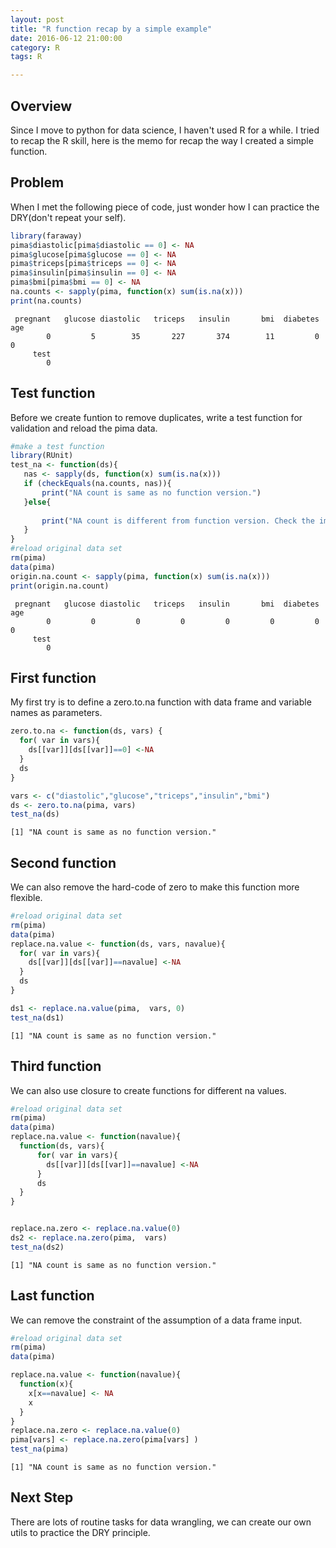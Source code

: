 ```yaml
---
layout: post
title: "R function recap by a simple example"
date: 2016-06-12 21:00:00
category: R
tags: R

---
```


## Overview
Since I move to python for data science, I haven't used R for a while. I tried to recap the R skill, here is the memo for recap the way I created a simple function.




## Problem
When I met the following piece of code, just wonder how I can practice the DRY(don't repeat your self).


```R
library(faraway)
pima$diastolic[pima$diastolic == 0] <- NA
pima$glucose[pima$glucose == 0] <- NA
pima$triceps[pima$triceps == 0] <- NA
pima$insulin[pima$insulin == 0] <- NA
pima$bmi[pima$bmi == 0] <- NA
na.counts <- sapply(pima, function(x) sum(is.na(x)))
print(na.counts)
```

     pregnant   glucose diastolic   triceps   insulin       bmi  diabetes       age 
            0         5        35       227       374        11         0         0 
         test 
            0 


## Test function
Before we create funtion to remove duplicates, write a test function for validation and reload the pima data.


```R
#make a test function
library(RUnit)
test_na <- function(ds){
   nas <- sapply(ds, function(x) sum(is.na(x)))
   if (checkEquals(na.counts, nas)){
       print("NA count is same as no function version.")
   }else{
       
       print("NA count is different from function version. Check the implementation!")
   }
}
#reload original data set
rm(pima)
data(pima)
origin.na.count <- sapply(pima, function(x) sum(is.na(x)))
print(origin.na.count)
```

     pregnant   glucose diastolic   triceps   insulin       bmi  diabetes       age 
            0         0         0         0         0         0         0         0 
         test 
            0 


## First function
My first try is to define a zero.to.na function with data frame and variable names as parameters.


```R
zero.to.na <- function(ds, vars) {
  for( var in vars){
    ds[[var]][ds[[var]]==0] <-NA
  }
  ds
}

vars <- c("diastolic","glucose","triceps","insulin","bmi")
ds <- zero.to.na(pima, vars)
test_na(ds)
```

    [1] "NA count is same as no function version."


## Second function
We can also remove the hard-code of zero to make this function more flexible.


```R
#reload original data set
rm(pima)
data(pima)
replace.na.value <- function(ds, vars, navalue){
  for( var in vars){
    ds[[var]][ds[[var]]==navalue] <-NA
  }
  ds
}

ds1 <- replace.na.value(pima,  vars, 0)
test_na(ds1)
```

    [1] "NA count is same as no function version."


## Third function
We can also use closure to create functions for different na values.


```R
#reload original data set
rm(pima)
data(pima)
replace.na.value <- function(navalue){
  function(ds, vars){
      for( var in vars){
        ds[[var]][ds[[var]]==navalue] <-NA
      }
      ds
  }
}


replace.na.zero <- replace.na.value(0)
ds2 <- replace.na.zero(pima,  vars)
test_na(ds2)
```

    [1] "NA count is same as no function version."


## Last function
We can remove the constraint of the assumption of a data frame input.


```R
#reload original data set
rm(pima)
data(pima)

replace.na.value <- function(navalue){
  function(x){
    x[x==navalue] <- NA
    x
  }
}
replace.na.zero <- replace.na.value(0)
pima[vars] <- replace.na.zero(pima[vars] )
test_na(pima)
```

    [1] "NA count is same as no function version."


## Next Step
There are lots of routine tasks for data wrangling, we can create our own utils to practice the DRY principle.
